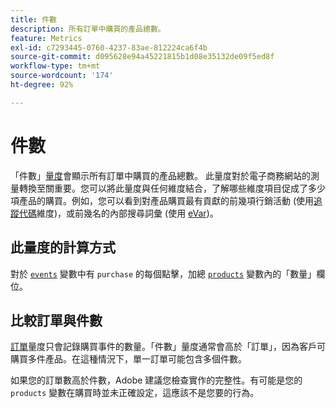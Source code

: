 ```yaml
---
title: 件數
description: 所有訂單中購買的產品總數。
feature: Metrics
exl-id: c7293445-0760-4237-83ae-812224ca6f4b
source-git-commit: d095628e94a45221815b1d08e35132de09f5ed8f
workflow-type: tm+mt
source-wordcount: '174'
ht-degree: 92%

---
```


# 件數

「件數」[量度](overview.md)會顯示所有訂單中購買的產品總數。 此量度對於電子商務網站的測量轉換至關重要。您可以將此量度與任何維度結合，了解哪些維度項目促成了多少項產品的購買。例如，您可以看到對產品購買最有貢獻的前幾項行銷活動 (使用[追蹤代碼](../dimensions/tracking-code.md)維度)，或前幾名的內部搜尋詞彙 (使用 [eVar](../dimensions/evar.md))。

## 此量度的計算方式

對於 [`events`](/help/implement/vars/page-vars/events/events-overview.md) 變數中有 `purchase` 的每個點擊，加總 [`products`](/help/implement/vars/page-vars/products.md) 變數內的「數量」欄位。

## 比較訂單與件數

[訂單](orders.md)量度只會記錄購買事件的數量。「件數」量度通常會高於「訂單」，因為客戶可購買多件產品。在這種情況下，單一訂單可能包含多個件數。

如果您的訂單數高於件數，Adobe 建議您檢查實作的完整性。有可能是您的 `products` 變數在購買時並未正確設定，這應該不是您要的行為。
